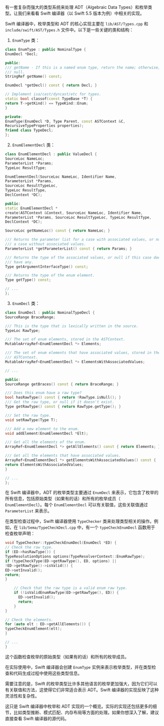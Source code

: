 有一套复杂而强大的类型系统来处理 ADT（Algebraic Data Types）和枚举类型。让我们来看看 Swift 编译器（以 Swift 5.5 版本为例）中相关的实现。

Swift 编译器中，枚举类型和 ADT 的核心实现主要在 `lib/AST/Types.cpp` 和 `include/swift/AST/Types.h` 文件中。以下是一些关键的类和结构：

1. `EnumType` 类：

```c++
class EnumType : public NominalType {
EnumDecl *Decl;

public:
/// getName - If this is a named enum type, return the name; otherwise, return
/// null.
StringRef getName() const;

EnumDecl *getDecl() const { return Decl; }

// Implement isa/cast/dyncast/etc for types.
static bool classof(const TypeBase *T) {
return T->getKind() == TypeKind::Enum;
}

private:
EnumType(EnumDecl *D, Type Parent, const ASTContext &C,
RecursiveTypeProperties properties);
friend class TypeDecl;
};
```

2. `EnumElementDecl` 类：

```c++
class EnumElementDecl : public ValueDecl {
SourceLoc NameLoc;
ParameterList *Params;
TypeLoc ResultType;

EnumElementDecl(SourceLoc NameLoc, Identifier Name,
ParameterList *Params,
SourceLoc ResultTypeLoc,
TypeLoc ResultType,
DeclContext *DC);

public:
static EnumElementDecl *
create(ASTContext &Context, SourceLoc NameLoc, Identifier Name,
ParameterList *Params, SourceLoc ResultTypeLoc, TypeLoc ResultType,
DeclContext *DC);

SourceLoc getNameLoc() const { return NameLoc; }

/// Returns the parameter list for a case with associated values, or null for
/// a case without associated values.
ParameterList *getParameterList() const { return Params; }

/// Returns the type of the associated values, or null if this case doesn't
/// have any.
Type getArgumentInterfaceType() const;

/// Returns the type of the enum element.
Type getType() const;

// ...
};
```

3. `EnumDecl` 类：

```c++
class EnumDecl : public NominalTypeDecl {
SourceRange BraceRange;

/// This is the type that is lexically written in the source.
TypeLoc RawType;

/// The set of enum elements, stored in the ASTContext.
MutableArrayRef<EnumElementDecl *> Elements;

/// The set of enum elements that have associated values, stored in the
/// ASTContext.
MutableArrayRef<EnumElementDecl *> ElementsWithAssociatedValues;

// ...

public:
SourceRange getBraces() const { return BraceRange; }

/// Does this enum have a raw type?
bool hasRawType() const { return !RawType.isNull(); }
/// Get the raw type, or null if it doesn't exist.
Type getRawType() const { return RawType.getType(); }

/// Set the raw type.
void setRawType(Type T);

/// Add a new element to the enum.
void addElement(EnumElementDecl *Elt);

/// Get all the elements of the enum.
ArrayRef<EnumElementDecl *> getAllElements() const { return Elements; }

/// Get all the elements that have associated values.
ArrayRef<EnumElementDecl *> getElementsWithAssociatedValues() const {
return ElementsWithAssociatedValues;
}

// ...
};
```

在 Swift 编译器中，ADT 的枚举类型主要通过 `EnumDecl` 来表示，它包含了枚举的所有信息，包括原始类型（如果有的话）和所有的枚举成员（
`EnumElementDecl`）。每个 `EnumElementDecl` 可以有关联值，这些关联值通过 `ParameterList` 来表示。

在类型检查过程中，Swift 编译器使用 `TypeChecker` 类来处理类型相关的操作。例如，在 `lib/Sema/TypeCheckDecl.cpp` 中，有一个
`typeCheckEnumDecl` 函数用于检查枚举声明：

```c++
void TypeChecker::typeCheckEnumDecl(EnumDecl *ED) {
// Check the raw type.
if (ED->hasRawType()) {
TypeResolutionOptions options(TypeResolverContext::EnumRawType);
if (typeCheckType(ED->getRawType(), ED, options) ||
!ED->getRawType()->isValid()) {
ED->setInvalid();
return;
}

    // Check that the raw type is a valid enum raw type.
    if (!isValidEnumRawType(ED->getRawType(), ED)) {
      ED->setInvalid();
      return;
    }
}

// Check the elements.
for (auto elt : ED->getAllElements()) {
typeCheckEnumElement(elt);
}

// ...
}
```

这个函数检查枚举的原始类型（如果有的话）和所有的枚举成员。

在实际使用中，Swift 编译器会创建 `EnumType` 实例来表示枚举类型，并在类型检查和代码生成过程中使用这些类型信息。

需要注意的是，Swift 的枚举类型比许多其他语言的枚举更加强大，因为它们可以有关联值和方法，这使得它们非常适合表示 ADT。Swift
编译器的实现反映了这种灵活性和复杂性。

这只是 Swift 编译器中枚举和 ADT 实现的一个概览。实际的实现还包括更多的细节，比如类型推断、模式匹配、内存布局等方面的处理。如果你想深入了解，建议直接查看
Swift 编译器的源代码。